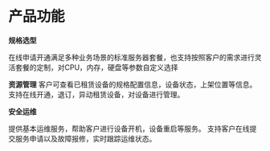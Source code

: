 # 产品功能

**规格选型**

在线申请开通满足多种业务场景的标准服务器套餐，也支持按照客户的需求进行灵活套餐的定制，对CPU，内存，硬盘等参数自定义选择
   
**资源管理**
客户可查看已租赁设备的规格配置信息，设备状态，上架位置等信息。
支持在线开通，退订，异动租赁设备，对设备进行管理。


**安全运维**
    
提供基本运维服务，帮助客户进行设备开机，设备重启等服务。
支持客户在线提交服务申请以及故障报修，实时跟踪运维状态。



